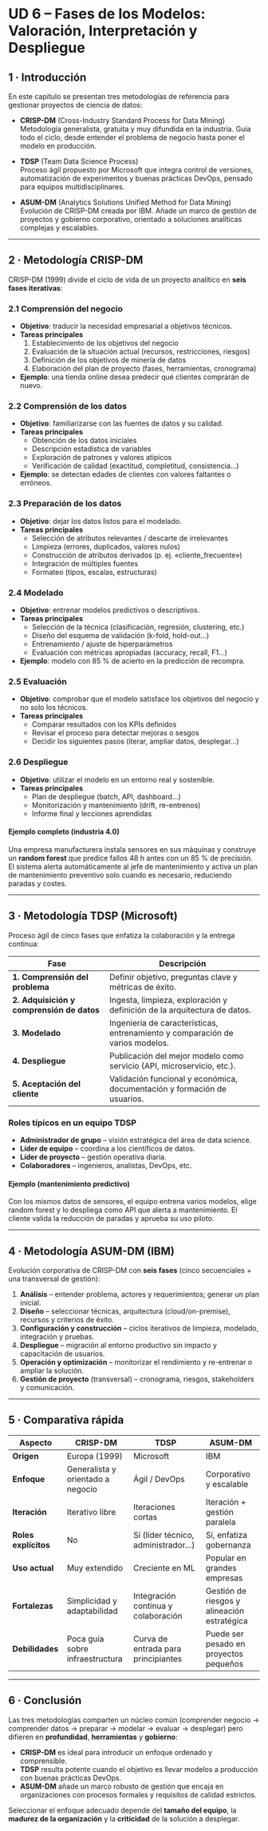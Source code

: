 # UD 6 – Fases de los Modelos: Valoración, Interpretación y Despliegue

## 1 · Introducción  

En este capítulo se presentan tres metodologías de referencia para gestionar proyectos de ciencia de datos:

- **CRISP-DM** (Cross-Industry Standard Process for Data Mining)  
  Metodología generalista, gratuita y muy difundida en la industria. Guía todo el ciclo, desde entender el problema de negocio hasta poner el modelo en producción.

- **TDSP** (Team Data Science Process)  
  Proceso ágil propuesto por Microsoft que integra control de versiones, automatización de experimentos y buenas prácticas DevOps, pensado para equipos multidisciplinares.

- **ASUM-DM** (Analytics Solutions Unified Method for Data Mining)  
  Evolución de CRISP-DM creada por IBM. Añade un marco de gestión de proyectos y gobierno corporativo, orientado a soluciones analíticas complejas y escalables.
  
---

## 2 · Metodología CRISP-DM  

CRISP-DM (1999) divide el ciclo de vida de un proyecto analítico en **seis fases iterativas**:

### 2.1 Comprensión del negocio
- **Objetivo**: traducir la necesidad empresarial a objetivos técnicos.  
- **Tareas principales**  
  1. Establecimiento de los objetivos del negocio  
  2. Evaluación de la situación actual (recursos, restricciones, riesgos)  
  3. Definición de los objetivos de minería de datos  
  4. Elaboración del plan de proyecto (fases, herramientas, cronograma)  
- **Ejemplo**: una tienda online desea predecir qué clientes comprarán de nuevo.

### 2.2 Comprensión de los datos
- **Objetivo**: familiarizarse con las fuentes de datos y su calidad.  
- **Tareas principales**  
  - Obtención de los datos iniciales  
  - Descripción estadística de variables  
  - Exploración de patrones y valores atípicos  
  - Verificación de calidad (exactitud, completitud, consistencia…)  
- **Ejemplo**: se detectan edades de clientes con valores faltantes o erróneos.

### 2.3 Preparación de los datos
- **Objetivo**: dejar los datos listos para el modelado.  
- **Tareas principales**  
  - Selección de atributos relevantes / descarte de irrelevantes  
  - Limpieza (errores, duplicados, valores nulos)  
  - Construcción de atributos derivados (p. ej. «cliente_frecuente»)  
  - Integración de múltiples fuentes  
  - Formateo (tipos, escalas, estructuras)  

### 2.4 Modelado
- **Objetivo**: entrenar modelos predictivos o descriptivos.  
- **Tareas principales**  
  - Selección de la técnica (clasificación, regresión, clustering, etc.)  
  - Diseño del esquema de validación (k-fold, hold-out…)  
  - Entrenamiento / ajuste de hiperparámetros  
  - Evaluación con métricas apropiadas (accuracy, recall, F1…)  
- **Ejemplo**: modelo con 85 % de acierto en la predicción de recompra.

### 2.5 Evaluación
- **Objetivo**: comprobar que el modelo satisface los objetivos del negocio y no solo los técnicos.  
- **Tareas principales**  
  - Comparar resultados con los KPIs definidos  
  - Revisar el proceso para detectar mejoras o sesgos  
  - Decidir los siguientes pasos (iterar, ampliar datos, desplegar…)

### 2.6 Despliegue
- **Objetivo**: utilizar el modelo en un entorno real y sostenible.  
- **Tareas principales**  
  - Plan de despliegue (batch, API, dashboard…)  
  - Monitorización y mantenimiento (drift, re-entrenos)  
  - Informe final y lecciones aprendidas  

#### Ejemplo completo (industria 4.0)
Una empresa manufacturera instala sensores en sus máquinas y construye un **random forest** que predice fallos 48 h antes con un 85 % de precisión. El sistema alerta automáticamente al jefe de mantenimiento y activa un plan de mantenimiento preventivo solo cuando es necesario, reduciendo paradas y costes.

---

## 3 · Metodología TDSP (Microsoft)

Proceso ágil de cinco fases que enfatiza la colaboración y la entrega continua:

| Fase                                 | Descripción |
|--------------------------------------|-------------|
| **1. Comprensión del problema**      | Definir objetivo, preguntas clave y métricas de éxito. |
| **2. Adquisición y comprensión de datos** | Ingesta, limpieza, exploración y definición de la arquitectura de datos. |
| **3. Modelado**                      | Ingeniería de características, entrenamiento y comparación de varios modelos. |
| **4. Despliegue**                    | Publicación del mejor modelo como servicio (API, microservicio, etc.). |
| **5. Aceptación del cliente**        | Validación funcional y económica, documentación y formación de usuarios. |

### Roles típicos en un equipo TDSP
- **Administrador de grupo** – visión estratégica del área de data science.  
- **Líder de equipo** – coordina a los científicos de datos.  
- **Líder de proyecto** – gestión operativa diaria.  
- **Colaboradores** – ingenieros, analistas, DevOps, etc.

#### Ejemplo (mantenimiento predictivo)
Con los mismos datos de sensores, el equipo entrena varios modelos, elige random forest y lo despliega como API que alerta a mantenimiento. El cliente valida la reducción de paradas y aprueba su uso piloto.

---

## 4 · Metodología ASUM-DM (IBM)

Evolución corporativa de CRISP-DM con **seis fases** (cinco secuenciales + una transversal de gestión):

1. **Análisis** – entender problema, actores y requerimientos; generar un plan inicial.  
2. **Diseño** – seleccionar técnicas, arquitectura (cloud/on-premise), recursos y criterios de éxito.  
3. **Configuración y construcción** – ciclos iterativos de limpieza, modelado, integración y pruebas.  
4. **Despliegue** – migración al entorno productivo sin impacto y capacitación de usuarios.  
5. **Operación y optimización** – monitorizar el rendimiento y re-entrenar o ampliar la solución.  
6. **Gestión de proyecto** (transversal) – cronograma, riesgos, stakeholders y comunicación.

---

## 5 · Comparativa rápida

| Aspecto                | **CRISP-DM** | **TDSP** | **ASUM-DM** |
|------------------------|--------------|----------|-------------|
| **Origen**             | Europa (1999) | Microsoft | IBM |
| **Enfoque**            | Generalista y orientado a negocio | Ágil / DevOps | Corporativo y escalable |
| **Iteración**          | Iterativo libre | Iteraciones cortas | Iteración + gestión paralela |
| **Roles explícitos**   | No | Sí (líder técnico, administrador…) | Sí, enfatiza gobernanza |
| **Uso actual**         | Muy extendido | Creciente en ML | Popular en grandes empresas |
| **Fortalezas**         | Simplicidad y adaptabilidad | Integración continua y colaboración | Gestión de riesgos y alineación estratégica |
| **Debilidades**        | Poca guía sobre infraestructura | Curva de entrada para principiantes | Puede ser pesado en proyectos pequeños |

---

## 6 · Conclusión

Las tres metodologías comparten un núcleo común (comprender negocio → comprender datos → preparar → modelar → evaluar → desplegar) pero difieren en **profundidad**, **herramientas** y **gobierno**:

- **CRISP-DM** es ideal para introducir un enfoque ordenado y comprensible.  
- **TDSP** resulta potente cuando el objetivo es llevar modelos a producción con buenas prácticas DevOps.  
- **ASUM-DM** añade un marco robusto de gestión que encaja en organizaciones con procesos formales y requisitos de calidad estrictos.

Seleccionar el enfoque adecuado depende del **tamaño del equipo**, la **madurez de la organización** y la **criticidad** de la solución a desplegar.
